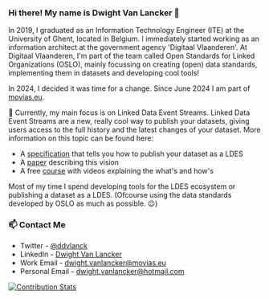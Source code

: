 ### Hi there! My name is Dwight Van Lancker 👋

In 2019, I graduated as an Information Technology Engineer (ITE) at the University of Ghent, located in Belgium. I immediately started working as an information architect at the government agency 'Digitaal Vlaanderen'. At Digitaal Vlaanderen, I'm part of the team called Open Standards for Linked Organizations (OSLO), mainly focussing on creating (open) data standards, implementing them in datasets and developing cool tools!

In 2024, I decided it was time for a change. Since June 2024 I am part of [movias.eu](https://movias.eu/).

🔭 Currently, my main focus is on Linked Data Event Streams. Linked Data Event Streams are a new, really cool way to publish your datasets, giving users access to the full history and the latest changes of your dataset. More information on this topic can be found here:
- A [specification](https://w3id.org/ldes/specification) that tells you how to publish your dataset as a LDES
- A [paper](https://github.com/ddvlanck/Publishing-Base-Registries-As-LDES/blob/master/Linked-Data-Event-Streams.pdf) describing this vision
- A free [course](https://academy.europa.eu/courses/publishing-data-with-linked-data-event-streams-why-and-how?lang=sv) with videos explaining the what's and how's

Most of my time I spend developing tools for the LDES ecosystem or publishing a dataset as a LDES. (Ofcourse using the data standards developed by OSLO as much as possible. 😉)

### 📫 Contact Me

- Twitter - [@ddvlanck](https://twitter.com/ddvlanck)
- LinkedIn - [Dwight Van Lancker](https://www.linkedin.com/in/dwightvanlancker/)
- Work Email - [dwight.vanlancker@movias.eu](mailto:dwight.vanlancker@movias.eu)
- Personal Email - [dwight.vanlancker@hotmail.com](mailto:dwight.vanlancker@hotmail.com)

[![Contribution Stats](https://github-contribution-stats.vercel.app/api/?username=ddvlanck)](https://github.com/ddvlanck)

<!--
**ddvlanck/ddvlanck** is a ✨ _special_ ✨ repository because its `README.md` (this file) appears on your GitHub profile.

Here are some ideas to get you started:

- 🔭 I’m currently working on ...
- 🌱 I’m currently learning ...
- 👯 I’m looking to collaborate on ...
- 🤔 I’m looking for help with ...
- 💬 Ask me about ...
- 📫 How to reach me: ...
- 😄 Pronouns: ...
- ⚡ Fun fact: ...
-->
